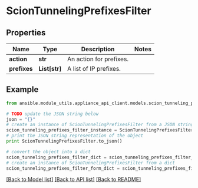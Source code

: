 # ScionTunnelingPrefixesFilter


## Properties

Name | Type | Description | Notes
------------ | ------------- | ------------- | -------------
**action** | **str** | An action for prefixes. | 
**prefixes** | **List[str]** | A list of IP prefixes. | 

## Example

```python
from ansible.module_utils.appliance_api_client.models.scion_tunneling_prefixes_filter import ScionTunnelingPrefixesFilter

# TODO update the JSON string below
json = "{}"
# create an instance of ScionTunnelingPrefixesFilter from a JSON string
scion_tunneling_prefixes_filter_instance = ScionTunnelingPrefixesFilter.from_json(json)
# print the JSON string representation of the object
print ScionTunnelingPrefixesFilter.to_json()

# convert the object into a dict
scion_tunneling_prefixes_filter_dict = scion_tunneling_prefixes_filter_instance.to_dict()
# create an instance of ScionTunnelingPrefixesFilter from a dict
scion_tunneling_prefixes_filter_form_dict = scion_tunneling_prefixes_filter.from_dict(scion_tunneling_prefixes_filter_dict)
```
[[Back to Model list]](../README.md#documentation-for-models) [[Back to API list]](../README.md#documentation-for-api-endpoints) [[Back to README]](../README.md)


